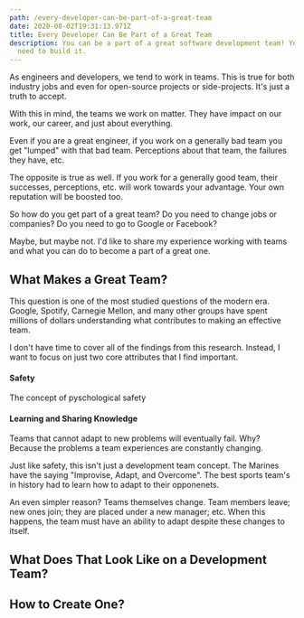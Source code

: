 ```yaml
---
path: /every-developer-can-be-part-of-a-great-team
date: 2020-08-02T19:31:13.971Z
title: Every Developer Can Be Part of a Great Team
description: You can be a part of a great software development team! You just
  need to build it.
---
```

As engineers and developers, we tend to work in teams. This is true for both industry jobs and even for open-source projects or side-projects. It's just a truth to accept.

With this in mind, the teams we work on matter. They have impact on our work, our career, and just about everything.

Even if you are a great engineer, if you work on a generally bad team you get "lumped" with that bad team. Perceptions about that team, the failures they have, etc.

The opposite is true as well. If you work for a generally good team, their successes, perceptions, etc. will work towards your advantage. Your own reputation will be boosted too.

So how do you get part of a great team? Do you need to change jobs or companies? Do you need to go to Google or Facebook?

Maybe, but maybe not. I'd like to share my experience working with teams and what you can do to become a part of a great one.

## What Makes a Great Team?
This question is one of the most studied questions of the modern era. Google, Spotify, Carnegie Mellon, and many other groups have spent millions of dollars understanding what contributes to making an effective team.

I don't have time to cover all of the findings from this research. Instead, I want to focus on just two core attributes that I find important.

#### Safety
The concept of pyschological safety

#### Learning and Sharing Knowledge
Teams that cannot adapt to new problems will eventually fail. Why? Because the problems a team experiences are constantly changing. 

Just like safety, this isn't just a development team concept. The Marines have the saying "Improvise, Adapt, and Overcome". The best sports team's in history had to learn how to adapt to their opponenets. 

An even simpler reason? Teams themselves change. Team members leave; new ones join; they are placed under a new manager; etc. When this happens, the team must have an ability to adapt despite these changes to itself.



## What Does That Look Like on a Development Team? 

## How to Create One?
